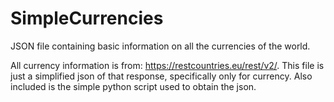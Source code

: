 # SimpleCurrencies
JSON file containing basic information on all the currencies of the world. 

All currency information is from: https://restcountries.eu/rest/v2/.
This file is just a simplified json of that response, specifically only for currency.
Also included is the simple python script used to obtain the json.
